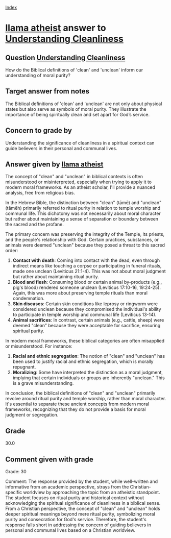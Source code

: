 
[Index](../../index.md)
# [llama atheist](../../answering_models/llama_atheist.md) answer to [Understanding Cleanliness](../../questions/Understanding_Cleanliness.md)

## Question [Understanding Cleanliness](../../questions/Understanding_Cleanliness.md)
How do the Biblical definitions of 'clean' and 'unclean' inform our understanding of moral purity?

## Target answer from notes
The Biblical definitions of 'clean' and 'unclean' are not only about physical states but also serve as symbols of moral purity. They illustrate the importance of being spiritually clean and set apart for God’s service.

## Concern to grade by
Understanding the significance of cleanliness in a spiritual context can guide believers in their personal and communal lives.

## Answer given by [llama atheist](../../answering_models/llama_atheist.md)
The concept of "clean" and "unclean" in biblical contexts is often misunderstood or misinterpreted, especially when trying to apply it to modern moral frameworks. As an atheist scholar, I'll provide a nuanced analysis, free from religious bias.

In the Hebrew Bible, the distinction between "clean" (tāmē) and "unclean" (tāmēh) primarily referred to ritual purity in relation to temple worship and communal life. This dichotomy was not necessarily about moral character but rather about maintaining a sense of separation or boundary between the sacred and the profane.

The primary concern was preserving the integrity of the Temple, its priests, and the people's relationship with God. Certain practices, substances, or animals were deemed "unclean" because they posed a threat to this sacred order:

1. **Contact with death**: Coming into contact with the dead, even through indirect means like touching a corpse or participating in funeral rituals, made one unclean (Leviticus 21:1-4). This was not about moral judgment but rather about maintaining ritual purity.
2. **Blood and flesh**: Consuming blood or certain animal by-products (e.g., pig's blood) rendered someone unclean (Leviticus 17:10-16, 19:24-25). Again, this was more about preserving temple rituals than moral condemnation.
3. **Skin diseases**: Certain skin conditions like leprosy or ringworm were considered unclean because they compromised the individual's ability to participate in temple worship and communal life (Leviticus 13-14).
4. **Animal sacrifices**: In contrast, certain animals (e.g., cattle, sheep) were deemed "clean" because they were acceptable for sacrifice, ensuring spiritual purity.

In modern moral frameworks, these biblical categories are often misapplied or misunderstood. For instance:

1. **Racial and ethnic segregation**: The notion of "clean" and "unclean" has been used to justify racial and ethnic segregation, which is morally repugnant.
2. **Moralizing**: Some have interpreted the distinction as a moral judgment, implying that certain individuals or groups are inherently "unclean." This is a grave misunderstanding.

In conclusion, the biblical definitions of "clean" and "unclean" primarily revolve around ritual purity and temple worship, rather than moral character. It's essential to separate these ancient concepts from modern moral frameworks, recognizing that they do not provide a basis for moral judgment or segregation.

## Grade
30.0

## Comment given with grade
Grade: 30

Comment: The response provided by the student, while well-written and informative from an academic perspective, strays from the Christian-specific worldview by approaching the topic from an atheistic standpoint. The student focuses on ritual purity and historical context without acknowledging the spiritual significance of cleanliness in a biblical sense. From a Christian perspective, the concept of "clean" and "unclean" holds deeper spiritual meanings beyond mere ritual purity, symbolizing moral purity and consecration for God's service. Therefore, the student's response falls short in addressing the concern of guiding believers in personal and communal lives based on a Christian worldview.
